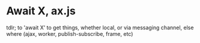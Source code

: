 # Await X, ax.js

tdlr; to 'await X' to get things, whether local, or via messaging channel, else
where (ajax, worker, publish-subscribe, frame, etc)
